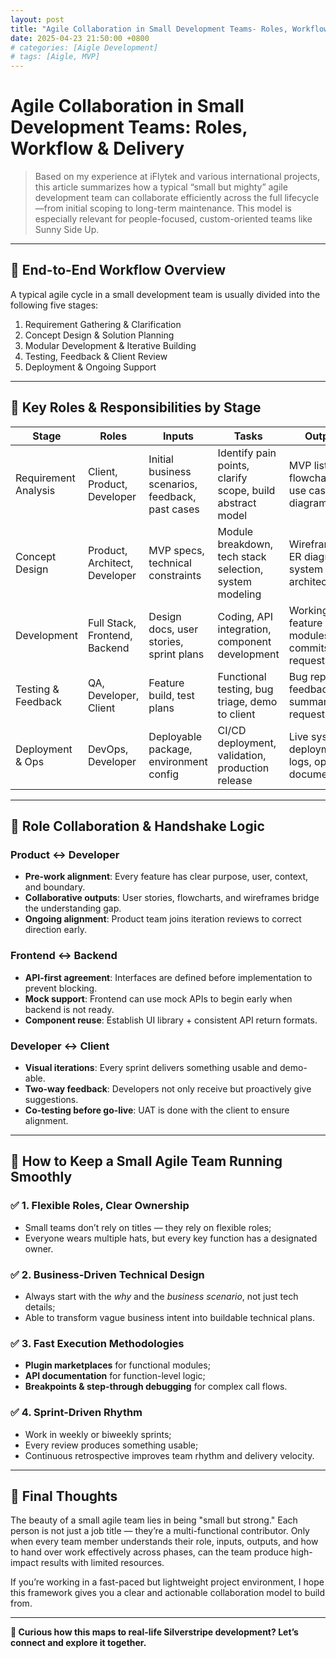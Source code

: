```yaml
---
layout: post
title: "Agile Collaboration in Small Development Teams- Roles, Workflow and Delivery"
date: 2025-04-23 21:50:00 +0800
# categories: [Aigle Development]
# tags: [Aigle, MVP]
---
```




# Agile Collaboration in Small Development Teams: Roles, Workflow & Delivery

> Based on my experience at iFlytek and various international projects, this article summarizes how a typical “small but mighty” agile development team can collaborate efficiently across the full lifecycle—from initial scoping to long-term maintenance. This model is especially relevant for people-focused, custom-oriented teams like Sunny Side Up.

---

## 🌱 End-to-End Workflow Overview

A typical agile cycle in a small development team is usually divided into the following five stages:

1. Requirement Gathering & Clarification  
2. Concept Design & Solution Planning  
3. Modular Development & Iterative Building  
4. Testing, Feedback & Client Review  
5. Deployment & Ongoing Support

---

## 👥 Key Roles & Responsibilities by Stage

| Stage                | Roles                        | Inputs                                       | Tasks                                                | Outputs                                         |
|---------------------|------------------------------|----------------------------------------------|------------------------------------------------------|-------------------------------------------------|
| Requirement Analysis| Client, Product, Developer    | Initial business scenarios, feedback, past cases | Identify pain points, clarify scope, build abstract model | MVP list, flowcharts, use case diagrams         |
| Concept Design      | Product, Architect, Developer | MVP specs, technical constraints              | Module breakdown, tech stack selection, system modeling | Wireframes, ER diagrams, system architecture    |
| Development         | Full Stack, Frontend, Backend | Design docs, user stories, sprint plans       | Coding, API integration, component development       | Working feature modules, commits, pull requests |
| Testing & Feedback  | QA, Developer, Client         | Feature build, test plans                     | Functional testing, bug triage, demo to client       | Bug reports, feedback summary, fix requests     |
| Deployment & Ops    | DevOps, Developer             | Deployable package, environment config        | CI/CD deployment, validation, production release     | Live system, deployment logs, ops documentation |

---

## 🔄 Role Collaboration & Handshake Logic

### Product ↔ Developer
- **Pre-work alignment**: Every feature has clear purpose, user, context, and boundary.
- **Collaborative outputs**: User stories, flowcharts, and wireframes bridge the understanding gap.
- **Ongoing alignment**: Product team joins iteration reviews to correct direction early.

### Frontend ↔ Backend
- **API-first agreement**: Interfaces are defined before implementation to prevent blocking.
- **Mock support**: Frontend can use mock APIs to begin early when backend is not ready.
- **Component reuse**: Establish UI library + consistent API return formats.

### Developer ↔ Client
- **Visual iterations**: Every sprint delivers something usable and demo-able.
- **Two-way feedback**: Developers not only receive but proactively give suggestions.
- **Co-testing before go-live**: UAT is done with the client to ensure alignment.

---

## 🚀 How to Keep a Small Agile Team Running Smoothly

### ✅ 1. Flexible Roles, Clear Ownership
- Small teams don’t rely on titles — they rely on flexible roles;
- Everyone wears multiple hats, but every key function has a designated owner.

### ✅ 2. Business-Driven Technical Design
- Always start with the *why* and the *business scenario*, not just tech details;
- Able to transform vague business intent into buildable technical plans.

### ✅ 3. Fast Execution Methodologies
- **Plugin marketplaces** for functional modules;
- **API documentation** for function-level logic;
- **Breakpoints & step-through debugging** for complex call flows.

### ✅ 4. Sprint-Driven Rhythm
- Work in weekly or biweekly sprints;
- Every review produces something usable;
- Continuous retrospective improves team rhythm and delivery velocity.

---

## 🧠 Final Thoughts

The beauty of a small agile team lies in being "small but strong." Each person is not just a job title — they’re a multi-functional contributor. Only when every team member understands their role, inputs, outputs, and how to hand over work effectively across phases, can the team produce high-impact results with limited resources.

If you’re working in a fast-paced but lightweight project environment, I hope this framework gives you a clear and actionable collaboration model to build from.

---

**📌 Curious how this maps to real-life Silverstripe development? Let’s connect and explore it together.**
